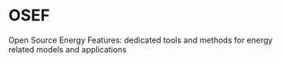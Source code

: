 # OSEF
Open Source Energy Features: dedicated tools and methods for energy related models and applications
